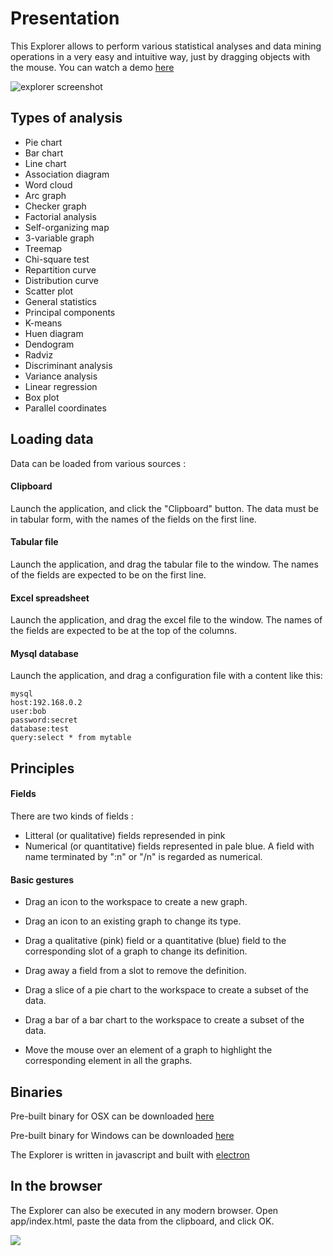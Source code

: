 # Presentation

This Explorer allows to perform various statistical analyses and data mining operations in a very easy and intuitive way, just by dragging objects with the mouse. You can watch a demo [here](http://www.dailymotion.com/video/x37lze3)

![explorer screenshot](http://jfbouzereau.free.fr/explorer/explorer.png)

## Types of analysis
* Pie chart
* Bar chart
* Line chart
* Association diagram
* Word cloud
* Arc graph
* Checker graph
* Factorial analysis
* Self-organizing map
* 3-variable graph
* Treemap
* Chi-square test
* Repartition curve
* Distribution curve
* Scatter plot
* General statistics
* Principal components
* K-means
* Huen diagram
* Dendogram
* Radviz
* Discriminant analysis
* Variance analysis
* Linear regression
* Box plot
* Parallel coordinates

## Loading data

Data can be loaded from various sources :

#### Clipboard

Launch the application, and click the "Clipboard" button. The data must be in tabular form, with the names of the fields on the first line.

#### Tabular file

Launch the application, and drag the tabular file to the window. The names of the fields are expected to be on the first line.

#### Excel spreadsheet

Launch the application, and drag the excel file to the window. The names of the fields are expected to be at the top of the columns.

#### Mysql database

Launch the application, and drag a configuration file with a content like this:

```
mysql
host:192.168.0.2
user:bob
password:secret
database:test
query:select * from mytable
```

## Principles

#### Fields

There are two kinds of fields :

* Litteral (or qualitative) fields represended in pink
* Numerical (or quantitative) fields represented in pale blue. A field with name terminated by ":n" or "/n" is regarded as numerical.

#### Basic gestures

* Drag an icon to the workspace to create a new graph.

* Drag an icon to an existing graph to change its type.

* Drag a qualitative (pink) field or a quantitative (blue) field to the corresponding slot of a graph to change its definition.

* Drag away a field from a slot to remove the definition.

* Drag a slice of a pie chart to the workspace to create a subset of the data.

* Drag a bar of a bar chart to the workspace to create a subset of the data.

* Move the mouse over an element of a graph to highlight the corresponding element in all the graphs.

## Binaries

Pre-built binary for OSX can be downloaded [here](http://jfbouzereau.free.fr/explorer/explorer.zip)

Pre-built binary for Windows can be downloaded [here](http://jfbouzereau.free.fr/explorer/explorer-ms.zip)

The Explorer is written in javascript and built with [electron](http://electron.atom.io)

## In the browser

The Explorer can also be executed in any modern browser. Open app/index.html, 
paste the data from the clipboard, and click OK.

![](http://88.162.232.107/explorer.jpg)
